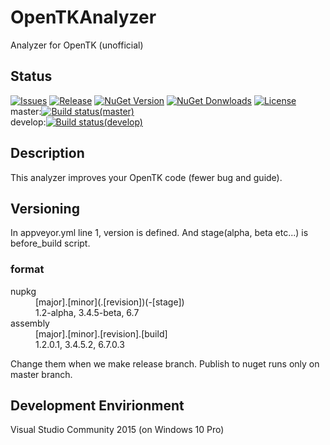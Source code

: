 # OpenTKAnalyzer
Analyzer for OpenTK (unofficial)

## Status
[![Issues](https://img.shields.io/github/issues/occar421/opentkanalyzer.svg?style=flat-square)](https://github.com/occar421/OpenTKAnalyzer/issues)
[![Release](https://img.shields.io/github/release/occar421/opentkanalyzer.svg?style=flat-square)](https://github.com/occar421/opentkanalyzer/releases/latest)
[![NuGet Version](https://img.shields.io/nuget/v/OpenTKAnalyzer.svg?style=flat-square)](https://www.nuget.org/packages/OpenTKAnalyzer/)
[![NuGet Donwloads](https://img.shields.io/nuget/dt/OpenTKAnalyzer.svg?style=flat-square)](https://www.nuget.org/packages/OpenTKAnalyzer/)
[![License](https://img.shields.io/github/license/occar421/opentkanalyzer.svg?style=flat-square)](https://github.com/occar421/OpenTKAnalyzer/blob/master/LICENSE)  
master:[![Build status(master)](https://img.shields.io/appveyor/ci/occar421/opentkanalyzer/master.svg?style=flat-square)](https://ci.appveyor.com/project/occar421/opentkanalyzer/branch/master)  
develop:[![Build status(develop)](https://img.shields.io/appveyor/ci/occar421/opentkanalyzer/develop.svg?style=flat-square)](https://ci.appveyor.com/project/occar421/opentkanalyzer/branch/develop)

## Description
This analyzer improves your OpenTK code (fewer bug and guide).  

## Versioning
In appveyor.yml line 1, version is defined. And stage(alpha, beta etc...) is before_build script.
### format
<dl>
    <dt>nupkg</dt>
    <dd>[major].[minor](.[revision])(-[stage])</dd>
    <dd>1.2-alpha, 3.4.5-beta, 6.7</dd>
	<dt>assembly</dt>
	<dd>[major].[minor].[revision].[build]</dd>
    <dd>1.2.0.1, 3.4.5.2, 6.7.0.3</dd>
</dl>
Change them when we make release branch.  
Publish to nuget runs only on master branch.

## Development Envirionment
Visual Studio Community 2015 (on Windows 10 Pro)